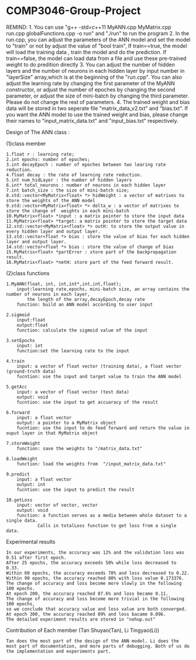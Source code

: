 # COMP3046-Group-Project
REMIND:
	1. You can use "g++ -std=c++11 MyANN.cpp MyMatrix.cpp run.cpp globalFunctions.cpp -o run" and "./run" to run the program
	2. In the run.cpp, you can adjust the parameters of the ANN model and set the model to "train" or not by adjust the value of "bool train",
	   If train==true, the model will load the training data , train the model and do the prediction. If train==false, the model can load data from 
	   a file and use these pre-trained weight to do predition directly
	3. You can adjust the number of hidden layers and the number of neurons in each hidden layer by input number in "layerSize" array,which is at the beginning of the "run.cpp". You can also adjust the learning rate by changing the first parameter of the MyANN constructor, or adjust the number of epoches by changing the second parameter, or adjust the size of mini-batch by changing the third parameter. Please do not change the rest of parameters.
	4. The trained weight and bias data will be stored in two seperate file "matrix_data_v2.txt" and "bias.txt". If you want the ANN model to use the trained weight and bias, please change their names to "input_matrix_data.txt" and "input_bias.txt" respectively. 

Design of The ANN class :

(1)class member

	1.float r : learning rate;
	2.int epochs: number of epoches;
	3.int decayEpoch : number of epoches between two learing rate reduction.
	4.float decay : the rate of learning rate reduction.
	5.int num_hidLayer : the number of hidden layers
	6.int* total_neurons : number of neurons in each hidden layer
	7.int batch_size : the size of mini-batch size;
	8.std::vector<MyMatrix<float> *> hidWeight : a vector of matrixes to store the weights of the ANN model
	9.std::vector<MyMatrix<float> *> delta_w : a vector of matrixes to store the change of  weights in each mini-batch
	10.MyMatrix<float> *input : a matrix pointer to store the input data
	11.MyMatrix<float> *target: a matrix pointer to store the target data
	12.std::vector<MyMatrix<float> *> outH: to store the output value in every hidden layer and output layer.
	13.std::vector<float *> bias : store the value of bias for each hidden layer and output layer.
	14.std::vector<float *> bias : store the value of change of bias 
	15.MyMatrix<float> *partError : store part of the backpropagation result.
	16.MyMatrix<float> *netH: store part of the feed forward result.

(2)class functions
 
	1.MyANN(float, int, int,int*,int,int,float);
		input:learning rate,epochs, mini-batch size, an array contains the number of neurons in each layer,
			the length of the array,decayEpoch,decay rate 
		function: build an ANN model according to user input

	2.sigmoid
		input:float 
		output:float 
		function: calculate the sigmoid value of the input

	3.setEpochs
		input: int 
		function:set the learning rate to the input

	4.train
		input: a vector of float vector (training data), a float vector (ground-truth data)
		fucntion: use the input and target value to train the ANN model 

	5.getAcc
		input: a vector of float vector (test data) 
		output: void
		fucntion: use the input to get accuaracy of the result

	6.forward
		input: a float vector 
		output: a pointer to a MyMatrix object
		fucntion: use the input to do feed forward and return the value in  ouput layer in that MyMatrix object

	7.storeWeight
		function: save the weights to "/matrix_data.txt" 

	8.loadWeight
		function: load the weights from  "/input_matrix_data.txt" 
	
	9.predict
		input: a float vector 
		output: int
		fucntion: use the input to predict the result

	10.getLoss
		input: vector of vector, vector
		output: void
		function: a function serves as a media between whole dataset to a single data. 
				Calls in totalLoss function to get loss from a single data.
	

Experimental results

	In our experiments, the accuracy was 12% and the validation loss was 0.51 after first epoch. 
	After 25 epochs, the accuracy exceeds 50% while loss decreased to 0.33. 
	Within 60 epochs, the accuracy exceeds 70% and loss decreased to 0.22. 
	Within 90 epochs, the accuracy reached 80% with loss value 0.173376. 
	The change of accuracy and loss become more slowly in the following 100 epochs. 
	At epoch 200, the accuracy reached 87.6% and loss became 0.11.
	The change of accuracy and loss become more trivial in the following 100 epochs,
	so we conclude that accuracy value and loss value are both converged.
	At epoch 300, the accuracy reached 89% and loss bacame 0.096.
	The detailed experiment results are stored in "nohup.out"

Contribution of Each member (Tan Shuyao(Tan), Li Tingyao(Li))

	Tan does the most part of the design of the ANN model. Li does the most part of documentation, and more parts of debugging. Both of us do the implementation and experiments part.
	



